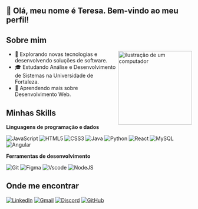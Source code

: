 ## 💜 Olá, meu nome é Teresa. Bem-vindo ao meu perfil!

## Sobre mim
<img src="https://raw.githubusercontent.com/MicaelliMedeiros/micaellimedeiros/master/image/computer-illustration.png" alt="ilustração de um computador" min-width="200px" max-width="200px" width="200px" align="right">

- 🤔 Explorando novas tecnologias e desenvolvendo soluções de software.
- 🎓 Estudando Análise e Desenvolvimento de Sistemas na Universidade de Fortaleza.
- 🌱 Aprendendo mais sobre Desenvolvimento Web.

## Minhas Skills

**Linguagens de programação e dados**


![JavaScript](https://img.shields.io/badge/JavaScript-F7DF1E?style=for-the-badge&logo=javascript&logoColor=black)
![HTML5](https://img.shields.io/badge/HTML5-E34F26?style=for-the-badge&logo=html5&logoColor=white)
![CSS3](https://img.shields.io/badge/CSS3-1572B6?style=for-the-badge&logo=css3&logoColor=white)
![Java](https://img.shields.io/badge/java-%23ED8B00.svg?style=for-the-badge&logo=openjdk&logoColor=white)
![Python](https://img.shields.io/badge/python-3670A0?style=for-the-badge&logo=python&logoColor=ffdd54)
![React](https://img.shields.io/badge/React-20232A?style=for-the-badge&logo=react&logoColor=61DAFB)
![MySQL](https://img.shields.io/badge/MySQL-00000F?style=for-the-badge&logo=mysql&logoColor=white)
![Angular](https://img.shields.io/badge/Angular-DD0031?style=for-the-badge&logo=angular&logoColor=white)


**Ferramentas de desenvolvimento**

![Git](https://img.shields.io/badge/GIT-E44C30?style=for-the-badge&logo=git&logoColor=white)
![Figma](https://img.shields.io/badge/Figma-696969?style=for-the-badge&logo=figma&logoColor=figma)
![Vscode](https://img.shields.io/badge/Vscode-007ACC?style=for-the-badge&logo=visual-studio-code&logoColor=white)
![NodeJS](https://img.shields.io/badge/node.js-6DA55F?style=for-the-badge&logo=node.js&logoColor=white)
<br/>


## Onde me encontrar

[![LinkedIn](https://img.shields.io/badge/LinkedIn-0077B5?style=for-the-badge&logo=linkedin&logoColor=white)](https://www.linkedin.com/in/teresacamposdev/)
[![Gmail](https://img.shields.io/badge/Gmail-333333?style=for-the-badge&logo=gmail&logoColor=red)](mailto:teresacampos42@gmail.com)
[![Discord](https://img.shields.io/badge/Discord-7289DA?style=for-the-badge&logo=discord&logoColor=white)](https://discord.com/channels/thaknowsss/)
[![GitHub](https://img.shields.io/badge/GitHub-100000?style=for-the-badge&logo=github&logoColor=white)](https://github.com/teresaccampos)

